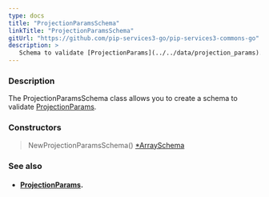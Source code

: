 ```yaml
---
type: docs
title: "ProjectionParamsSchema"
linkTitle: "ProjectionParamsSchema"
gitUrl: "https://github.com/pip-services3-go/pip-services3-commons-go"
description: >
   Schema to validate [ProjectionParams](../../data/projection_params).
---
```


### Description

The ProjectionParamsSchema class allows you to create a schema to validate [ProjectionParams](../../data/projection_params).

### Constructors

> NewProjectionParamsSchema() [*ArraySchema](../array_schema)

### See also
- #### [ProjectionParams](../../data/projection_params).
